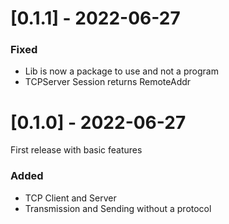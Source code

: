 # [0.1.1]  - 2022-06-27

### Fixed

- Lib is now a package to use and not a program
- TCPServer Session returns RemoteAddr

# [0.1.0]  - 2022-06-27

First release with basic features

### Added

- TCP Client and Server
- Transmission and Sending without a protocol
